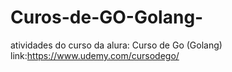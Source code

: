 # Curos-de-GO-Golang-
atividades do curso da alura: Curso de Go (Golang) link:https://www.udemy.com/cursodego/
